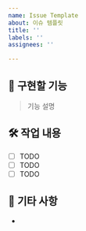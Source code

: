 ```yaml
---
name: Issue Template
about: 이슈 템플릿
title: ''
labels: ''
assignees: ''

---
```


## 🍄 구현할 기능
> 기능 설명

## 🛠 작업 내용
- [ ] TODO
- [ ] TODO
- [ ] TODO

## 💬 기타 사항
-
